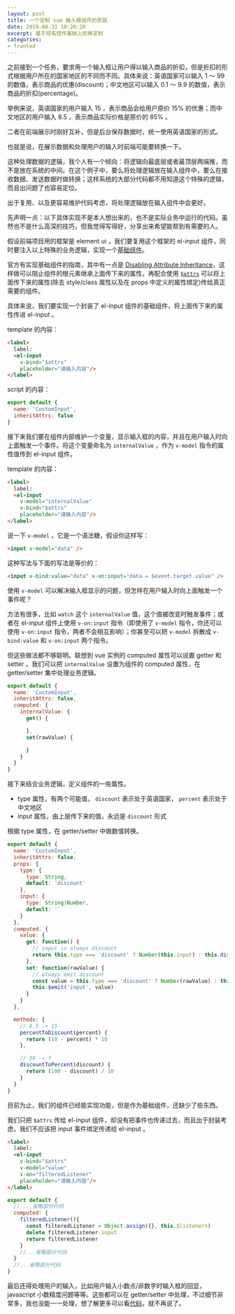 ```yaml
---
layout: post
title: 一个定制 vue 输入框组件的思路
date: 2019-08-31 10:20:28
excerpt: 基于现有控件基础上的再定制
categories: 
- fronted
---
```


之前接到一个任务，要求用一个输入框让用户得以输入商品的折扣，但是折扣的形式根据用户所在的国家地区的不同而不同。具体来说：英语国家可以输入 1 ～ 99 的数值，表示商品的优惠(discount)；中文地区可以输入 0.1 ～ 9.9 的数值，表示商品的折扣(percentage)。

举例来说，英语国家的用户输入 15 ，表示商品会给用户原价 15% 的优惠；而中文地区的用户输入 8.5 ，表示商品实际价格是原价的 85% 。

二者在前端展示时刚好互补，但是后台保存数据时，统一使用英语国家的形式。

也就是说，在展示数据和处理用户的输入时前端可能要转换一下。

这种处理数据的逻辑，我个人有一个倾向：将逻辑向最底层或者最顶层两端推，而不是放在系统的中间。在这个例子中，要么将处理逻辑放在输入组件中，要么在接收数据、发送数据时做转换；这样系统的大部分代码都不用知道这个特殊的逻辑，而且出问题了也容易定位。

出于复用、以及更容易维护代码考虑，将处理逻辑放在输入组件中会更好。

先声明一点：以下具体实现不是本人想出来的，也不是实际业务中运行的代码。虽然也不是什么高深的技巧，但我觉得写得好，分享出来希望能帮到有需要的人。

假设前端项目用的框架是 element ui ，我们要复用这个框架的 el-input 组件，同时要注入以上特殊的业务逻辑，实现一个[基础组件](https://vuejs.org/v2/style-guide/#Base-component-names-strongly-recommended)。

官方有实现基础组件的指南，其中有一点是 [Disabling Attribute Inheritance](https://vuejs.org/v2/guide/components-props.html#Disabling-Attribute-Inheritance)，这样做可以阻止组件的根元素继承上面传下来的属性，再配合使用 [`$attrs`](https://cn.vuejs.org/v2/api/index.html#vm-attrs) 可以将上面传下来的属性(除去 style/class 属性以及在 props 中定义的属性绑定)传给真正需要的组件。

具体来说，我们要实现一个封装了 el-input 组件的基础组件，将上面传下来的属性传进 el-input 。

template 的内容：
```html
<label>
  label: 
  <el-input
    v-bind="$attrs"
    placeholder="请输入内容"/>
</label>
```

script 的内容：
```javascript
export default {
  name: 'CustomInput',
  inheritAttrs: false
}
```

接下来我们要在组件内部维护一个变量，显示输入框的内容，并且在用户输入时向上面触发一个事件。将这个变量命名为 `internalValue` ，作为 `v-model` 指令的属性值传到 el-input 组件。

template 的内容：
```html
<label>
  label: 
  <el-input
    v-model="internalValue"
    v-bind="$attrs"
    placeholder="请输入内容"/>
</label>
```

说一下 `v-model` ，它是一个语法糖，假设你这样写： 

```html
<input v-model="data" />
```

这种写法与下面的写法是等价的：

```html
<input v-bind:value="data" v-on:input="data = $event.target.value" />
```

使用 `v-model` 可以解决输入框显示的问题，但怎样在用户输入时向上面触发一个事件呢？

方法有很多，比如 `watch` 这个 `internalValue` 值，这个值被改变时触发事件；或者在 el-input 组件上使用 `v-on:input` 指令（即使用了 `v-model` 指令，你还可以使用 `v-on:input` 指令，两者不会相互影响）；你甚至可以把 `v-model` 拆散成 `v-bind:value` 和 `v-on:input` 两个指令。

但这些做法都不够聪明。联想到 vue 实例的 computed 属性可以设置 getter 和 setter 。我们可以把 `internalValue` 设置为组件的 computed 属性，在 getter/setter 集中处理业务逻辑。

```javascript
export default {
  name: 'CustomInput',
  inheritAttrs: false,
  computed: {
    internalValue: {
      get() {

      },
      set(rawValue) {

      }
    }
  }
}
```

接下来结合业务逻辑，定义组件的一些属性。

- type 属性，有两个可能值， `discount` 表示处于英语国家， `percent` 表示处于中文地区
- input 属性，由上层传下来的值，永远是 `discount` 形式

根据 type 属性，在 getter/setter 中做数值转换。

```javascript
export default {
  name: 'CustomInput',
  inheritAttrs: false,
  props: {
    type: {
      type: String,
      default: 'discount'
    },
    input: {
      type: String|Number,
      default: ''
    }
  },
  computed: {
    value: {
      get: function() {
        // input is always discount
        return this.type === 'discount' ? Number(this.input) : this.discountToPercent(this.input)
      },
      set: function(rawValue) {
        // always emit discount
        const value = this.type === 'discount' ? Number(rawValue) : this.percentToDiscount(rawValue)
        this.$emit('input', value)
      }
    }
  },

  methods: {
    // 8.5 -> 15
    percentToDiscount(percent) {
      return (10 - percent) * 10
    },

    // 30 -> 7
    discountToPercent(discount) {
      return (100 - discount) / 10
    }
  }
}
```

目前为止，我们的组件已经能实现功能，但是作为基础组件，还缺少了些东西。

我们只把 `$attrs` 传给 el-input 组件，却没有把事件也传递过去，而且出于封装考虑，我们不应该把 input 事件绑定传递给 el-input 。

```html
<label>
  label:
  <el-input
    v-bind="$attrs"
    v-model="value"
    v-on="filteredListener"
    placeholder="请输入内容"/>
</label>
```

```javascript
export default {
  // ...省略部分代码
  computed: {
    filteredListener(){
      const filteredListener = Object.assign({}, this.$listeners)
      delete filteredListener.input
      return filteredListener
    }
    //...省略部分代码
  }
  //...省略部分代码
}
```

最后还得处理用户的输入，比如用户输入小数点/非数字时输入框的回显， javascript 小数精度问题等等。这些都可以在 getter/setter 中处理，不过细节非常多，我也没能一一处理，想了解更多可以看[代码](https://github.com/yiyizym/vue_custom_input)，就不再说了。